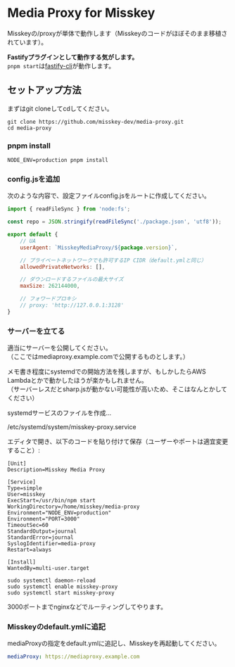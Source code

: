 # Media Proxy for Misskey

Misskeyの/proxyが単体で動作します（Misskeyのコードがほぼそのまま移植されています）。

**Fastifyプラグインとして動作する気がします。**  
`pnpm start`は[fastify-cli](https://github.com/fastify/fastify-cli)が動作します。

## セットアップ方法
まずはgit cloneしてcdしてください。

```
git clone https://github.com/misskey-dev/media-proxy.git
cd media-proxy
```

### pnpm install
```
NODE_ENV=production pnpm install
```

### config.jsを追加

次のような内容で、設定ファイルconfig.jsをルートに作成してください。

```js
import { readFileSync } from 'node:fs';

const repo = JSON.stringify(readFileSync('./package.json', 'utf8'));

export default {
    // UA
    userAgent: `MisskeyMediaProxy/${package.version}`,

    // プライベートネットワークでも許可するIP CIDR（default.ymlと同じ）
    allowedPrivateNetworks: [],

    // ダウンロードするファイルの最大サイズ
    maxSize: 262144000,

    // フォワードプロキシ
    // proxy: 'http://127.0.0.1:3128'
}
```

### サーバーを立てる
適当にサーバーを公開してください。  
（ここではmediaproxy.example.comで公開するものとします。）

メモ書き程度にsystemdでの開始方法を残しますが、もしかしたらAWS Lambdaとかで動かしたほうが楽かもしれません。  
（サーバーレスだとsharp.jsが動かない可能性が高いため、そこはなんとかしてください）

systemdサービスのファイルを作成…

/etc/systemd/system/misskey-proxy.service

エディタで開き、以下のコードを貼り付けて保存（ユーザーやポートは適宜変更すること）:

```systemd
[Unit]
Description=Misskey Media Proxy

[Service]
Type=simple
User=misskey
ExecStart=/usr/bin/npm start
WorkingDirectory=/home/misskey/media-proxy
Environment="NODE_ENV=production"
Environment="PORT=3000"
TimeoutSec=60
StandardOutput=journal
StandardError=journal
SyslogIdentifier=media-proxy
Restart=always

[Install]
WantedBy=multi-user.target
```

```
sudo systemctl daemon-reload
sudo systemctl enable misskey-proxy
sudo systemctl start misskey-proxy
```

3000ポートまでnginxなどでルーティングしてやります。

### Misskeyのdefault.ymlに追記

mediaProxyの指定をdefault.ymlに追記し、Misskeyを再起動してください。

```yml
mediaProxy: https://mediaproxy.example.com
```
